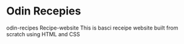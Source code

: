 <h1>Odin Recepies</h1>

odin-recipes
Recipe-website
This is basci receipe website built from scratch using HTML and CSS
